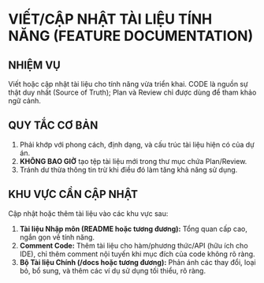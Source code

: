 # VIẾT/CẬP NHẬT TÀI LIỆU TÍNH NĂNG (FEATURE DOCUMENTATION)

## NHIỆM VỤ

Viết hoặc cập nhật tài liệu cho tính năng vừa triển khai. CODE là nguồn sự thật duy nhất (Source of Truth); Plan và Review chỉ được dùng để tham khảo ngữ cảnh.

## QUY TẮC CƠ BẢN

1.  Phải khớp với phong cách, định dạng, và cấu trúc tài liệu hiện có của dự án.
2.  **KHÔNG BAO GIỜ** tạo tệp tài liệu mới trong thư mục chứa Plan/Review.
3.  Tránh dư thừa thông tin trừ khi điều đó làm tăng khả năng sử dụng.

## KHU VỰC CẦN CẬP NHẬT

Cập nhật hoặc thêm tài liệu vào các khu vực sau:

1.  **Tài liệu Nhập môn (README hoặc tương đương):** Tổng quan cấp cao, ngắn gọn về tính năng.
2.  **Comment Code:** Thêm tài liệu cho hàm/phương thức/API (hữu ích cho IDE), chỉ thêm comment nội tuyến khi mục đích của code không rõ ràng.
3.  **Bộ Tài liệu Chính (/docs hoặc tương đương):** Phản ánh các thay đổi, loại bỏ, bổ sung, và thêm các ví dụ sử dụng tối thiểu, rõ ràng.
